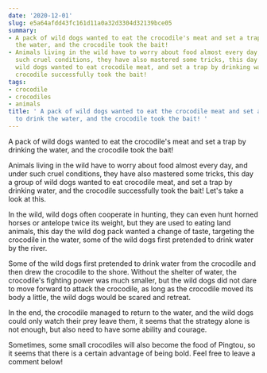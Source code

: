 ```yaml
---
date: '2020-12-01'
slug: e5a64afdd43fc161d11a0a32d3304d32139bce05
summary:
- A pack of wild dogs wanted to eat the crocodile's meat and set a trap by drinking
  the water, and the crocodile took the bait!
- Animals living in the wild have to worry about food almost every day, and under
  such cruel conditions, they have also mastered some tricks, this day a group of
  wild dogs wanted to eat crocodile meat, and set a trap by drinking water, and the
  crocodile successfully took the bait!
tags:
- crocodile
- crocodiles
- animals
title: ' A pack of wild dogs wanted to eat the crocodile meat and set a trap by pretending
  to drink the water, and the crocodile took the bait! '
---
```


 A pack of wild dogs wanted to eat the crocodile's meat and set a trap by drinking the water, and the crocodile took the bait!

Animals living in the wild have to worry about food almost every day, and under such cruel conditions, they have also mastered some tricks, this day a group of wild dogs wanted to eat crocodile meat, and set a trap by drinking water, and the crocodile successfully took the bait! Let's take a look at this.

In the wild, wild dogs often cooperate in hunting, they can even hunt horned horses or antelope twice its weight, but they are used to eating land animals, this day the wild dog pack wanted a change of taste, targeting the crocodile in the water, some of the wild dogs first pretended to drink water by the river.

Some of the wild dogs first pretended to drink water from the crocodile and then drew the crocodile to the shore. Without the shelter of water, the crocodile's fighting power was much smaller, but the wild dogs did not dare to move forward to attack the crocodile, as long as the crocodile moved its body a little, the wild dogs would be scared and retreat.

In the end, the crocodile managed to return to the water, and the wild dogs could only watch their prey leave them, it seems that the strategy alone is not enough, but also need to have some ability and courage.

Sometimes, some small crocodiles will also become the food of Pingtou, so it seems that there is a certain advantage of being bold. Feel free to leave a comment below!

 
        